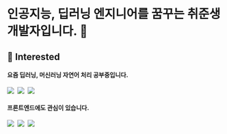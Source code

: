 # 인공지능, 딥러닝 엔지니어를 꿈꾸는 취준생 개발자입니다. 👋

## 🖤 Interested

#### 요즘 딥러닝, 머신러닝 자연어 처리 공부중입니다.
<img src="https://img.shields.io/badge/Python-3766AB?style=flat-square&logo=Python&logoColor=white"/></a>&nbsp;
<img src="https://img.shields.io/badge/TensorFlow-FF6F00?style=flat-square&logo=Python&logoColor=white"/></a>&nbsp;
<img src="https://img.shields.io/badge/OpenCV-5C3EE8?style=flat-square&logo=Python&logoColor=white"/></a>&nbsp;

#### 프론트엔드에도 관심이 있습니다.
<img src="https://img.shields.io/badge/HTML5-E34F26?style=flat-square&logo=Python&logoColor=white"/></a>&nbsp;
<img src="https://img.shields.io/badge/CSS3-1572B6?style=flat-square&logo=CSS3&logoColor=white"/></a>&nbsp;
<img src="https://img.shields.io/badge/JavaScript-F7DF1E?style=flat-square&logo=JavaScript&logoColor=white"/></a>&nbsp;
